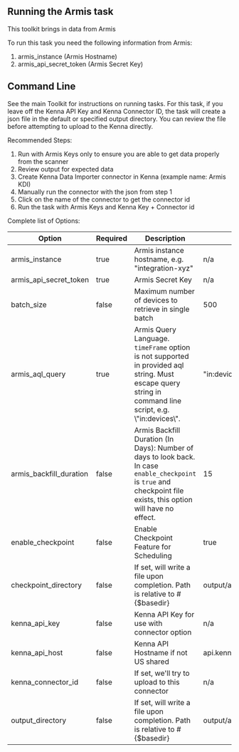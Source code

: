 ## Running the Armis task 

This toolkit brings in data from Armis

To run this task you need the following information from Armis: 

1. armis_instance (Armis Hostname)
2. armis_api_secret_token (Armis Secret Key)

## Command Line

See the main Toolkit for instructions on running tasks. For this task, if you leave off the Kenna API Key and Kenna Connector ID, the task will create a json file in the default or specified output directory. You can review the file before attempting to upload to the Kenna directly.

Recommended Steps: 

1. Run with Armis Keys only to ensure you are able to get data properly from the scanner
2. Review output for expected data
3. Create Kenna Data Importer connector in Kenna (example name: Armis KDI) 
4. Manually run the connector with the json from step 1 
5. Click on the name of the connector to get the connector id
6. Run the task with Armis Keys and Kenna Key + Connector id

Complete list of Options:

| Option | Required | Description | default |
| --- | --- | --- | --- |
| armis_instance | true | Armis instance hostname, e.g. "integration-xyz"  | n/a |
| armis_api_secret_token | true | Armis Secret Key | n/a |
| batch_size | false | Maximum number of devices to retrieve in single batch | 500 |
| armis_aql_query | true | Armis Query Language. `timeFrame` option is not supported in provided aql string. Must escape query string in command line script, e.g. \\"in:devices\\". | "in:devices" |
| armis_backfill_duration | false | Armis Backfill Duration (In Days): Number of days to look back. In case `enable_checkpoint` is `true` and checkpoint file exists, this option will have no effect. | 15 |
| enable_checkpoint | false | Enable Checkpoint Feature for Scheduling | true |
| checkpoint_directory | false | If set, will write a file upon completion. Path is relative to #{$basedir} | output/armis/checkpoint |
| kenna_api_key | false | Kenna API Key for use with connector option | n/a |
| kenna_api_host | false | Kenna API Hostname if not US shared | api.kennasecurity.com |
| kenna_connector_id | false | If set, we'll try to upload to this connector | n/a |
| output_directory | false | If set, will write a file upon completion. Path is relative to #{$basedir} | output/armis |
